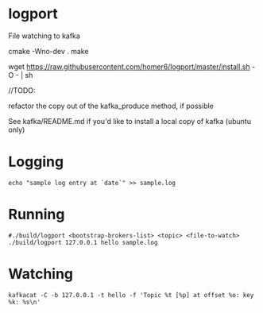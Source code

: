 # logport
File watching to kafka



cmake -Wno-dev .
make



wget https://raw.githubusercontent.com/homer6/logport/master/install.sh -O - | sh








//TODO:

refactor the copy out of the kafka_produce method, if possible


See kafka/README.md if you'd like to install a local copy of kafka (ubuntu only)



# Logging
```
echo "sample log entry at `date`" >> sample.log
```


# Running

```
#./build/logport <bootstrap-brokers-list> <topic> <file-to-watch>
./build/logport 127.0.0.1 hello sample.log

```


# Watching

```
kafkacat -C -b 127.0.0.1 -t hello -f 'Topic %t [%p] at offset %o: key %k: %s\n'
```


